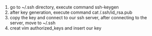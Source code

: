 1. go to ~/.ssh directory, execute command ssh-keygen
2. after key generation, execute command cat  /.ssh/id_rsa.pub
3. copy the key and connect to our ssh server, after connecting to the server, move to ~/.ssh
4. creat vim authorized_keys and insert our key
